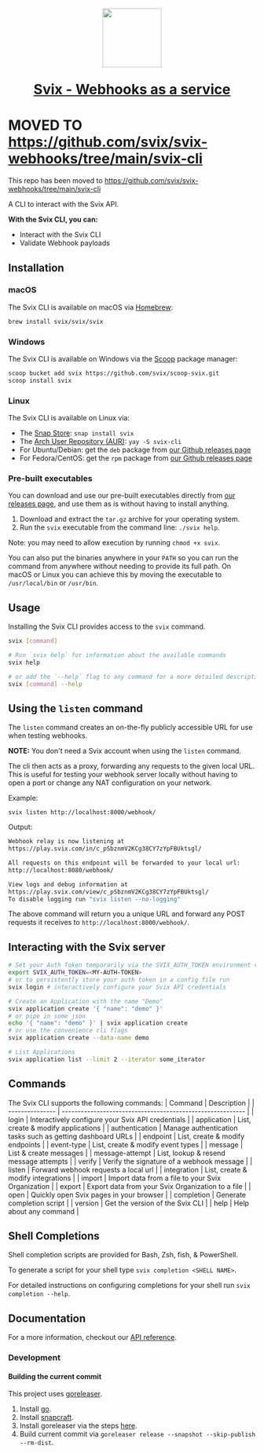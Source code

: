 <h1 align="center">
  <a href="https://www.svix.com">
    <img width="120" src="https://avatars.githubusercontent.com/u/80175132?s=200&v=4" />
    <p align="center">Svix - Webhooks as a service</p>
  </a>
</h1>

# MOVED TO https://github.com/svix/svix-webhooks/tree/main/svix-cli

This repo has been moved to https://github.com/svix/svix-webhooks/tree/main/svix-cli

A CLI to interact with the Svix API.

**With the Svix CLI, you can:**

- Interact with the Svix CLI
- Validate Webhook payloads


## Installation

### macOS

The Svix CLI is available on macOS via [Homebrew](https://brew.sh/):

```sh
brew install svix/svix/svix
```

### Windows

The Svix CLI is available on Windows via the [Scoop](https://scoop.sh/) package manager:

```sh
scoop bucket add svix https://github.com/svix/scoop-svix.git
scoop install svix
```

### Linux

The Svix CLI is available on Linux via:

* The [Snap Store](https://snapcraft.io): `snap install svix`
* The [Arch User Repository (AUR)](https://wiki.archlinux.org/title/Arch_User_Repository): `yay -S svix-cli`
* For Ubuntu/Debian: get the `deb` package from [our Github releases page](https://github.com/svix/svix-cli/releases)
* For Fedora/CentOS: get the `rpm` package from [our Github releases page](https://github.com/svix/svix-cli/releases)


### Pre-built executables

You can download and use our pre-built executables directly from [our releases page](https://github.com/svix/svix-cli/releases), and use them as is without having to install anything.

1. Download and extract the `tar.gz` archive for your operating system.
2. Run the `svix` executable from the command line: `./svix help`.

Note: you may need to allow execution by running `chmod +x svix`.


You can also put the binaries anywhere in your `PATH` so you can run the command from anywhere without needing to provide its full path. On macOS or Linux you can achieve this by moving the executable to `/usr/local/bin` or `/usr/bin`.


## Usage

Installing the Svix CLI provides access to the `svix` command.

```sh
svix [command]

# Run `svix help` for information about the available commands
svix help

# or add the `--help` flag to any command for a more detailed description and list of flags
svix [command] --help
```


## Using the `listen` command

The `listen` command creates an on-the-fly publicly accessible URL for use when testing webhooks.

**NOTE:** You don't need a Svix account when using the `listen` command.

The cli then acts as a proxy, forwarding any requests to the given local URL.
This is useful for testing your webhook server locally without having to open a port or
change any NAT configuration on your network.

Example:

`svix listen http://localhost:8000/webhook/`

Output:

```sh
Webhook relay is now listening at
https://play.svix.com/in/c_pSbznmV2KCg38CY7zYpFBUktsgl/

All requests on this endpoint will be forwarded to your local url:
http://localhost:8080/webhook/

View logs and debug information at
https://play.svix.com/view/c_pSbznmV2KCg38CY7zYpFBUktsgl/
To disable logging run "svix listen --no-logging"
```

The above command will return you a unique URL and forward any POST requests it receives
to `http://localhost:8000/webhook/`.

## Interacting with the Svix server

```sh
# Set your Auth Token temporarily via the SVIX_AUTH_TOKEN environment variable
export SVIX_AUTH_TOKEN=<MY-AUTH-TOKEN>
# or to persistently store your auth token in a config file run
svix login # interactively configure your Svix API credentials

# Create an Application with the name "Demo"
svix application create '{ "name": "demo" }'
# or pipe in some json
echo '{ "name": "demo" }' | svix application create
# or use the convenience cli flags
svix application create --data-name demo

# List Applications
svix application list --limit 2 --iterator some_iterator 
```

## Commands

The Svix CLI supports the following commands:
| Command         | Description                                                |
| --------------- | ---------------------------------------------------------- |
| login           | Interactively configure your Svix API credentials          |
| application     | List, create & modify applications                         |
| authentication  | Manage authentication tasks such as getting dashboard URLs |
| endpoint        | List, create & modify endpoints                            |
| event-type      | List, create & modify event types                          |
| message         | List & create messages                                     |
| message-attempt | List, lookup & resend message attempts                     |
| verify          | Verify the signature of a webhook message                  |
| listen          | Forward webhook requests a local url                       |
| integration     | List, create & modify integrations                         |
| import          | Import data from a file to your Svix Organization          |
| export          | Export data from your Svix Organization to a file          |
| open            | Quickly open Svix pages in your browser                    |
| completion      | Generate completion script                                 |
| version         | Get the version of the Svix CLI                            |
| help            | Help about any command                                     |


## Shell Completions

Shell completion scripts are provided for Bash, Zsh, fish, & PowerShell.

To generate a script for your shell type `svix completion <SHELL NAME>`.

For detailed instructions on configuring completions for your shell run `svix completion --help`.


## Documentation

For a more information, checkout our [API reference](https://docs.svix.com).


### Development

#### Building the current commit

This project uses [goreleaser](https://github.com/goreleaser/goreleaser/).

 1) Install [go](https://golang.org/doc/install).
 2) Install [snapcraft](https://snapcraft.io/docs/installing-snapcraft).
 3) Install goreleaser via the steps [here](https://goreleaser.com/install/).
 4) Build current commit via `goreleaser release --snapshot --skip-publish --rm-dist`.

[release-img]: https://img.shields.io/github/v/release/svix/svix-cli
[release]: https://github.com/svix/svix-cli/releases
[golangci-lint-img]: https://github.com/svix/svix-cli/workflows/go-lint/badge.svg
[golangci-lint]: https://github.com/svix/svix-cli/actions?query=workflow%3Ago-lint
[report-card-img]: https://goreportcard.com/badge/github.com/svix/svix-cli
[report-card]: https://goreportcard.com/report/github.com/svix/svix-cli
